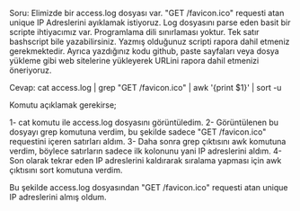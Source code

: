 Soru: Elimizde bir access.log dosyası var. "GET /favicon.ico" requesti atan unique IP Adreslerini ayıklamak istiyoruz. Log dosyasını parse eden basit bir scripte ihtiyacımız var.
Programlama dili sınırlaması yoktur. Tek satır bashscript bile yazabilirsiniz.
Yazmış olduğunuz scripti rapora dahil etmeniz gerekmektedir. Ayrıca yazdığınız kodu github, paste sayfaları veya dosya yükleme gibi web sitelerine yükleyerek URLini rapora dahil etmenizi öneriyoruz.

Cevap: cat access.log | grep "GET /favicon.ico" | awk '{print $1}' | sort -u

Komutu açıklamak gerekirse;

1- cat komutu ile access.log dosyasını görüntüledim.
2- Görüntülenen bu dosyayı grep komutuna verdim, bu şekilde sadece  "GET /favicon.ico" requestini içeren satırları aldım.
3- Daha sonra grep çıktısını awk komutuna verdim, böylece satırların sadece ilk kolonunu yani IP adreslerini aldım.
4-Son olarak tekrar eden IP adreslerini kaldırarak sıralama yapması için awk çıktısını sort komutuna verdim.

Bu şekilde access.log dosyasından  "GET /favicon.ico" requesti atan unique IP adreslerini almış oldum.
